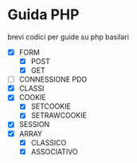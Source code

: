 # Guida PHP

brevi codici per guide su php basilari

- [x] FORM
  - [x] POST
  - [x] GET
- [ ] CONNESSIONE PDO
- [X] CLASSI
- [x] COOKIE
  - [x] SETCOOKIE
  - [x] SETRAWCOOKIE
- [x] SESSION
- [x] ARRAY
  - [x] CLASSICO
  - [x] ASSOCIATIVO

